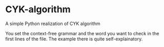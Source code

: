 # CYK-algorithm

A simple Python realization of CYK algorithm

You set the context-free grammar and the word you want to check in the first lines of the file. The example there is quite self-explainatory.
